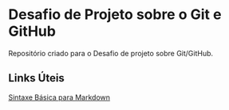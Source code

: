 #  Desafio de Projeto sobre o Git e GitHub
Repositório criado para o Desafio de projeto sobre Git/GitHub.

## Links Úteis
[Sintaxe Básica para Markdown](https://www.markdownguide.org/basic-syntax/)
